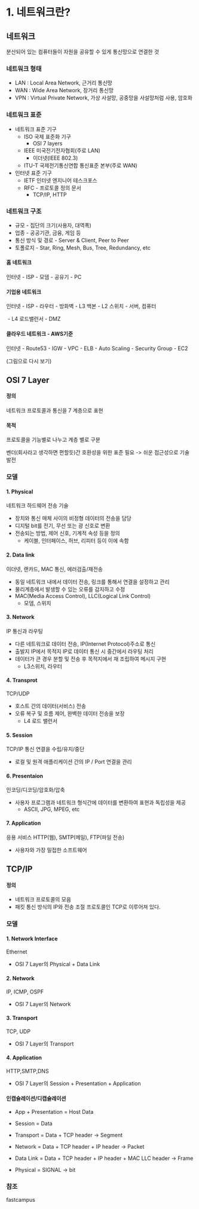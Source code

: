 # 1. 네트워크란?



## 네트워크

분산되어 있는 컴퓨터들이 자원을 공유할 수 있게 통신망으로 연결한 것



### 네트워크 형태

- LAN : Local Area Network, 근거리 통신망
- WAN : Wide Area Network, 장거리 통신망
- VPN : Virtual Private Network, 가상 사설망, 공중망을 사설망처럼 사용, 암호화



### 네트워크 표준

- 네트워크 표준 기구
  - ISO 국제 표준화 기구
    - OSI 7 layers
  - IEEE 미국전기전자협회(주로 LAN)
    - 이더넷(IEEE 802.3)
  - ITU-T 국제전기통신연합 통신표준 본부(주로 WAN)
- 인터넷 표준 기구
  - IETF 인터넷 엔지니어 테스크포스
  - RFC - 프로토콜 정의 문서
    - TCP/IP, HTTP



### 네트워크 구조

- 규모 - 집단의 크기(사용자, 대역폭)
- 업종 - 공공기관, 금융, 게임 등
- 통신 방식 및 경로 - Server & Client, Peer to Peer
- 토폴로지 - Star, Ring, Mesh, Bus, Tree, Redundancy, etc



#### 홈 네트워크

인터넷 - ISP - 모뎀 - 공유기 - PC

#### 기업용 네트워크

인터넷 - ISP - 라우터 - 방화벽 - L3 백본 - L2 스위치 - 서버, 컴퓨터

​												   - L4 로드밸런서 - DMZ

#### 클라우드 네트워크 - AWS기준

인터넷 - Route53 - IGW - VPC - ELB - Auto Scaling - Security Group - EC2

(그림으로 다시 보기)



## OSI 7 Layer

#### 정의

네트워크 프로토콜과 통신을 7 계층으로 표현

#### 목적

프로토콜을 기능별로 나누고 계층 별로 구분

벤더(회사라고 생각하면 편할듯)간 호환성을 위한 표준 필요 -> 쉬운 접근성으로 기술 발전

### 모델

#### 1. Physical

네트워크 하드웨어 전송 기술

- 장치와 통신 매체 사이의 비정형 데이터의 전송을 담당
- 디지털 bit를 전기, 무선 또는 광 신호로 변환
- 전송되는 방법, 제어 신호, 기계적 속성 등을 정의
  - 케이블, 인터페이스, 허브, 리피터 등이 이에 속함

#### 2. Data link

이더넷, 랜카드, MAC 통신, 에러검출/재전송

- 동일 네트워크 내에서 데이터 전송, 링크를 통해서 연결을 설정하고 관리
- 물리계층에서 발생할 수 있는 오류를 감지하고 수정
- MAC(Media Access Control), LLC(Logical Link Control)
  - 모뎀, 스위치

#### 3. Network

IP 통신과 라우팅

- 다른 네트워크로 데이터 전송, IP(Internet Protocol)주소로 통신
- 출발지 IP에서 목적지 IP로 데이터 통신 시 중간에서 라우팅 처리
- 데이터가 큰 경우 분할 및 전송 후 목적지에서 재 조립하여 메시지 구현
  - L3스위치, 라우터

#### 4. Transprot

TCP/UDP

- 호스트 간의 데이터(서비스) 전송
- 오류 복구 및 흐름 제어, 완벽한 데이터 전송을 보장
  - L4 로드 밸런서

#### 5. Session

TCP/IP 통신 연결을 수립/유지/중단

- 로컬 및 원격 애플리케이션 간의 IP / Port 연결을 관리

#### 6. Presentaion

인코딩/디코딩/암호화/압축

- 사용자 프로그램과 네트워크 형식간에 데이터를 변환하여 표현과 독립성을 제공
  - ASCII, JPG, MPEG, etc

#### 7. Application

응용 서비스 HTTP(웹), SMTP(메일), FTP(파일 전송)

- 사용자와 가장 밀접한 소프트웨어

  

## TCP/IP

#### 정의

- 네트워크 프로토콜의 모음
- 패킷 통신 방식의 IP와 전송 조절 프로토콜인 TCP로 이루어져 있다.

### 모델

#### 1. Network Interface

Ethernet

- OSI 7 Layer의 Physical + Data Link

#### 2. Network

IP, ICMP, OSPF

- OSI 7 Layer의 Network

#### 3. Transport

TCP, UDP

- OSI 7 Layer의 Transport

#### 4. Application

HTTP,SMTP,DNS

- OSI 7 Layer의 Session + Presentation + Application



#### 인캡슐레이션/디캡슐레이션

- App + Presentation = Host Data

- Session = Data

- Transport = Data + TCP header -> Segment

- Network = Data + TCP header + IP header -> Packet

- Data Link = Data + TCP header + IP header + MAC LLC header -> Frame

- Physical = SIGNAL -> bit



### 참조

fastcampus